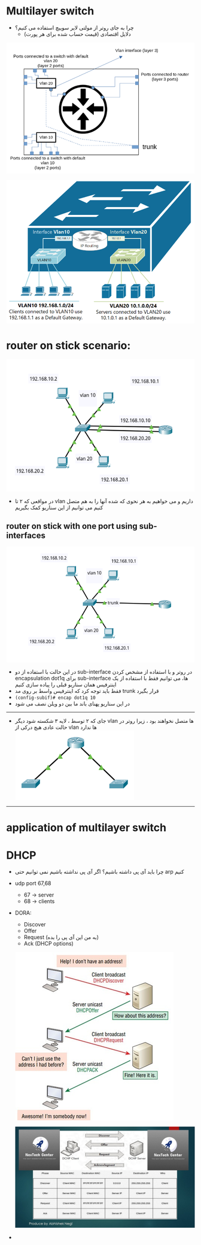 # Multilayer switch

- چرا به جای روتر از مولتی لایر سوییچ استفاده می کنیم؟
	+ دلایل اقتصادی (قیمت حساب شده برای هر پورت)

![](../_resources/swappy-20220715-093803.png)

![](../_resources/inter-vlan-routing-example-1-89937701.png)


# router on stick scenario:

![](../_resources/swappy-20220715-100808.png)

- در مواقعی که ۲ تا vlan داریم و می خواهیم به هر نحوی که شده آنها را به هم متصل کنیم می توانیم از این سناریو کمک بگیریم
	
## router on stick with one port using sub-interfaces

![](../_resources/swappy-20220715-102055.png)
	
- در این حالت با استفاده از دو sub-interface در روتر و با استفاده از مشخص کردن encapsulation dot1q برای sub-interface ها، می توانیم فقط با استفاده از یک اینترفیس همان سناریو قبلی را پیاده سازی کنیم
- فقط باید توجه کرد که اینترفیس واسط بر روی مد trunk قرار بگیرد
- `(config-subif)# encap dot1q 10`
- در این سناریو پهنای باند ما بین دو ویلن نصف می شود



---
- جای که ۲ توسط ، لایه ۳ شکسته شود دیگر vlan ها متصل نخواهند بود ، زیرا روتر در حالت عادی هیچ درکی از vlan ها ندارد
	![](../_resources/swappy-20220715-102917.png)
---


# application of multilayer switch


# DHCP
- چرا باید آی پی داشته باشیم؟ اگر آی پی نداشته باشیم نمی توانیم حتی arp کنیم

- udp port 67,68
	+ 67 -> server
	+ 68 -> clients
	
- DORA:
	+ Discover
	+ Offer
	+ Request (به من این آی پی را بده)
	+ Ack (DHCP options)

	![](../_resources/10674iE1E5DE27B1F07D63-3244093833.jpg)

	![](../_resources/maxresdefault-380756527.jpg)
	
	
- 